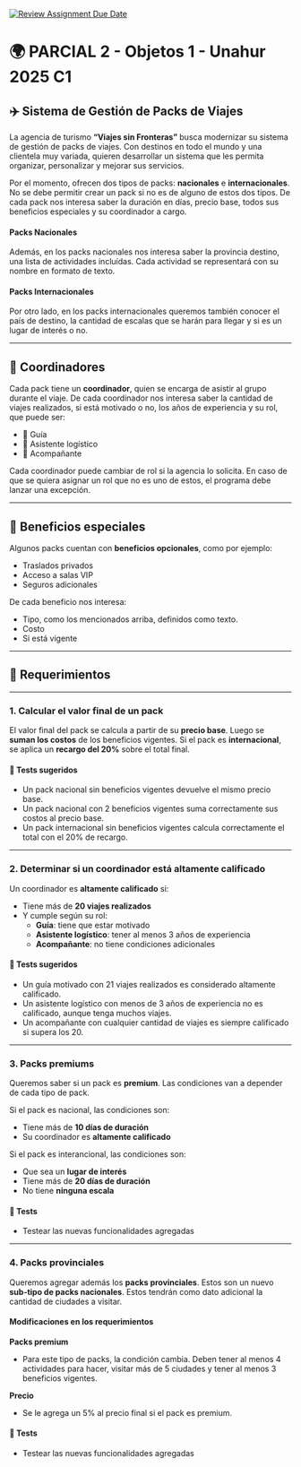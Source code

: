 [![Review Assignment Due Date](https://classroom.github.com/assets/deadline-readme-button-22041afd0340ce965d47ae6ef1cefeee28c7c493a6346c4f15d667ab976d596c.svg)](https://classroom.github.com/a/ItMTvIsP)
# 🌍 PARCIAL 2 - Objetos 1 - Unahur 2025 C1

## ✈️ Sistema de Gestión de Packs de Viajes

La agencia de turismo **“Viajes sin Fronteras”** busca modernizar su sistema de gestión de packs de viajes. Con destinos en todo el mundo y una clientela muy variada, quieren desarrollar un sistema que les permita organizar, personalizar y mejorar sus servicios.

Por el momento, ofrecen dos tipos de packs: **nacionales** e **internacionales**. No se debe permitir crear un pack si no es de alguno de estos dos tipos.
De cada pack nos interesa saber la duración en días, precio base, todos sus beneficios especiales y su coordinador a cargo.

#### Packs Nacionales

Además, en los packs nacionales nos interesa saber la provincia destino, una lista de actividades incluídas. Cada actividad se representará con su nombre en formato de texto.

#### Packs Internacionales

Por otro lado, en los packs internacionales queremos también conocer el país de destino, la cantidad de escalas que se harán para llegar y si es un lugar de interés o no. 

---

## 👥 Coordinadores

Cada pack tiene un **coordinador**, quien se encarga de asistir al grupo durante el viaje. De cada coordinador nos interesa saber la cantidad de viajes realizados, si está motivado o no, los años de experiencia y su rol, que puede ser:  
  - 🧭 Guía  
  - 🧳 Asistente logístico  
  - 🤝 Acompañante

Cada coordinador puede cambiar de rol si la agencia lo solicita. En caso de que se quiera asignar un rol que no es uno de estos, el programa debe lanzar una excepción.

---

## 🎁 Beneficios especiales

Algunos packs cuentan con **beneficios opcionales**, como por ejemplo:

- Traslados privados
- Acceso a salas VIP
- Seguros adicionales

De cada beneficio nos interesa:

- Tipo, como los mencionados arriba, definidos como texto.
- Costo
- Si está vigente

---

## 📌 Requerimientos

---

### 1. Calcular el valor final de un pack

El valor final del pack se calcula a partir de su **precio base**. Luego se **suman los costos** de los beneficios vigentes. Si el pack es **internacional**, se aplica un **recargo del 20%** sobre el total final.

#### 🧪 Tests sugeridos

- Un pack nacional sin beneficios vigentes devuelve el mismo precio base.
- Un pack nacional con 2 beneficios vigentes suma correctamente sus costos al precio base.
- Un pack internacional sin beneficios vigentes calcula correctamente el total con el 20% de recargo.

---

### 2. Determinar si un coordinador está altamente calificado

Un coordinador es **altamente calificado** si:

- Tiene más de **20 viajes realizados**
- Y cumple según su rol:
  - **Guía**: tiene que estar motivado
  - **Asistente logístico**: tener al menos 3 años de experiencia
  - **Acompañante**: no tiene condiciones adicionales

#### 🧪 Tests sugeridos

- Un guía motivado con 21 viajes realizados es considerado altamente calificado.
- Un asistente logístico con menos de 3 años de experiencia no es calificado, aunque tenga muchos viajes.
- Un acompañante con cualquier cantidad de viajes es siempre calificado si supera los 20.

---

### 3. Packs premiums

Queremos saber si un pack es **premium**. Las condiciones van a depender de cada tipo de pack.

Si el pack es nacional, las condiciones son:
- Tiene más de **10 días de duración**
- Su coordinador es **altamente calificado**

Si el pack es interancional, las condiciones son:
- Que sea un **lugar de interés**
- Tiene más de **20 días de duración**
- No tiene **ninguna escala**

#### 🧪 Tests

- Testear las nuevas funcionalidades agregadas

---

### 4. Packs provinciales

Queremos agregar además los **packs provinciales**. Estos son un nuevo **sub-tipo de packs nacionales**. Estos tendrán como dato adicional la cantidad de ciudades a visitar.

#### Modificaciones en los requerimientos

**Packs premium**
- Para este tipo de packs, la condición cambia. Deben tener al menos 4 actividades para hacer, visitar más de 5 ciudades y tener al menos 3 beneficios vigentes.

**Precio**
- Se le agrega un 5% al precio final si el pack es premium.

#### 🧪 Tests

- Testear las nuevas funcionalidades agregadas